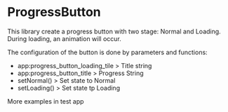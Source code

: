 # ProgressButton

This library create a progress button with two stage: Normal and Loading.
During loading, an animation will occur.

The configuration of the button is done by parameters and functions:
* app:progress_button_loading_tile  > Title string
* app:progress_button_title         > Progress String
* setNormal()                       > Set state to Normal
* setLoading()                      > Set state tp Loading

More examples in test app